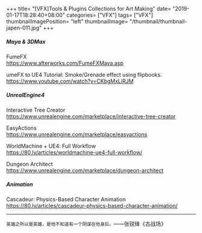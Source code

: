 +++
title= "[VFX]Tools & Plugins Collections for Art Making"
date= "2019-01-17T18:28:40+08:00"
categories= ["VFX"]
tags= ["VFX"]
thumbnailImagePosition= "left"
thumbnailImage= "/thumbnail/thumbnail-japen-011.jpg"
+++

##### Maya & 3DMax

<!--more-->

FumeFX  
https://www.afterworks.com/FumeFXMaya.asp

umeFX to UE4 Tutorial: Smoke/Grenade effect using flipbooks.  
https://www.youtube.com/watch?v=CKbgMxLiRJM

##### UnrealEngine4

Interactive Tree Creator  
https://www.unrealengine.com/marketplace/interactive-tree-creator

EasyActions  
https://www.unrealengine.com/marketplace/easyactions

WorldMachine + UE4: Full Workflow  
https://80.lv/articles/worldmachine-ue4-full-workflow/

Dungeon Architect  
https://www.unrealengine.com/marketplace/dungeon-architect

##### Animation

Cascadeur: Physics-Based Character Animation  
https://80.lv/articles/cascadeur-physics-based-character-animation/

***
`英雄之所以是英雄，是他不知道有一个阴谋在他身后。`——张锐锋《古战场》
